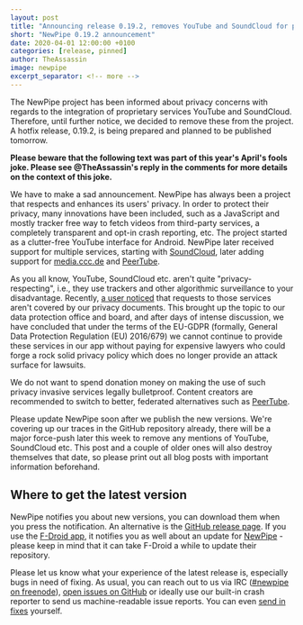```yaml
---
layout: post
title: "Announcing release 0.19.2, removes YouTube and SoundCloud for privacy reasons"
short: "NewPipe 0.19.2 announcement"
date: 2020-04-01 12:00:00 +0100
categories: [release, pinned]
author: TheAssassin
image: newpipe
excerpt_separator: <!-- more -->
---
```


The NewPipe project has been informed about privacy concerns with regards to the integration of proprietary services YouTube and SoundCloud. Therefore, until further notice, we decided to remove these from the project. A hotfix release, 0.19.2, is being prepared and planned to be published tomorrow.

**Please beware that the following text was part of this year's April's fools joke. Please see @TheAssassin's reply in the comments for more details on the context of this joke.**

<!-- more -->

We have to make a sad announcement. NewPipe has always been a project that respects and enhances its users' privacy. In order to protect their privacy, many innovations have been included, such as a JavaScript and mostly tracker free way to fetch videos from third-party services, a completely transparent and opt-in crash reporting, etc.
The project started as a clutter-free YouTube interface for Android. NewPipe later received support for multiple services, starting with [SoundCloud](https://github.com/TeamNewPipe/NewPipe/releases/tag/v0.11.6), later adding support for [media.ccc.de](https://newpipe.schabi.org/blog/release/pinned/newpipe-0.16.0-released/) and [PeerTube](https://newpipe.schabi.org/blog/release/pinned/newpipe-0.18.0-released/).

As you all know, YouTube, SoundCloud etc. aren't quite "privacy-respecting", i.e., they use trackers and other algorithmic surveillance to your disadvantage. Recently, [a user noticed](https://github.com/TeamNewPipe/NewPipe/pull/3205#issuecomment-605742637) that requests to those services aren't covered by our privacy documents. This brought up the topic to our data protection office and board, and after days of intense discussion, we have concluded that under the terms of the EU-GDPR (formally, General Data Protection Regulation (EU) 2016/679) we cannot continue to provide these services in our app without paying for expensive lawyers who could forge a rock solid privacy policy which does no longer provide an attack surface for lawsuits.

We do not want to spend donation money on making the use of such privacy invasive services legally bulletproof. Content creators are recommended to switch to better, federated alternatives such as [PeerTube](https://peertube.org).

Please update NewPipe soon after we publish the new versions. We're covering up our traces in the GitHub repository already, there will be a major force-push later this week to remove any mentions of YouTube, SoundCloud etc. This post and a couple of older ones will also destroy themselves that date, so please print out all blog posts with important information beforehand.


## Where to get the latest version

NewPipe notifies you about new versions, you can download them when you press the notification. An alternative is the [GitHub release page](https://github.com/TeamNewPipe/NewPipe/releases). If you use the [F-Droid app](https://f-droid.org/), it notifies you as well about an update for [NewPipe](https://f-droid.org/packages/org.schabi.newpipe/) - please keep in mind that it can take F-Droid a while to update their repository.

Please let us know what your experience of the latest release is, especially bugs in need of fixing. As usual, you can reach out to us via IRC ([#newpipe on freenode](https://webchat.freenode.net/?channels=newpipe)), [open issues on GitHub](https://github.com/TeamNewPipe/NewPipe/issues/new) or ideally use our built-in crash reporter to send us machine-readable issue reports. You can even [send in fixes](https://github.com/TeamNewPipe/NewPipe/blob/dev/.github/CONTRIBUTING.md#bug-fixing) yourself.

